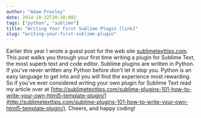```yaml
---
author: "Adam Presley"
date: 2014-10-22T20:30:00Z
tags: ["python", "sublime"]
title: "Writing Your First Sublime Plugin [link]"
slug: "writing-your-first-sublime-plugin"
---
```


Earlier this year I wrote a guest post for the web site [sublimetexttips.com](sublimetexttips.com). This post walks you through your first time writing a plugin for Sublime Text, the most superb text and code editor. Sublime plugins are written in Python. If you've never written any Python before don't let it stop you. Python is an easy language to get into and you will find the experience most rewarding. So if you've ever considered writing your own plugin for Sublime Text read my article over at [http://sublimetexttips.com/sublime-plugins-101-how-to-write-your-own-html5-template-plugin/](http://sublimetexttips.com/sublime-plugins-101-how-to-write-your-own-html5-template-plugin/). Cheers, and happy coding!